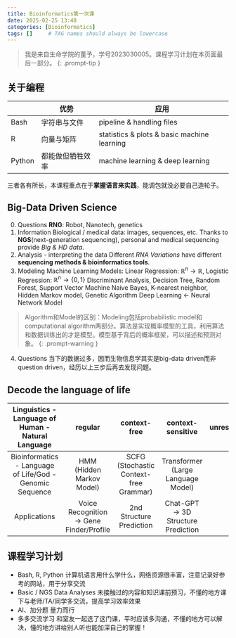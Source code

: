 ```yaml
---
title: Bioinformatics第一次课
date: 2025-02-25 13:40
categories: [Bioinformatics]
tags: []     # TAG names should always be lowercase
---
```

> 我是来自生命学院的董予，学号2023030005。课程学习计划在本页面最后一部分。
> {: .prompt-tip }

## 关于编程

|        | 优势             | 应用                                        |
| ------ | ---------------- | ------------------------------------------- |
| Bash   | 字符串与文件     | pipeline & handling files                   |
| R      | 向量与矩阵       | statistics & plots & basic machine learning |
| Python | 都能做但牺牲效率 | machine learning & deep learning            |

三者各有所长，本课程重点在于**掌握语言来实践**，能调包就没必要自己造轮子。

## Big-Data Driven Science

0. Questions
   **RNG**: Robot, Nanotech, genetics
1. Information
   Biological / medical data: images, sequences, etc.
   Thanks to **NGS**(next-generation sequencing), personal and medical sequencing provide *Big & HD data*.
2. Analysis - interpreting the data
   Different *RNA Variations* have different **sequencing methods & bioinformatics tools**.
3. Modeling
   Machine Learning Models:
   Linear Regression: $\mathbb{R}^n \to \mathbb{R}$, Logistic Regression: $\mathbb{R}^n \to \{0, 1\}$
   Discriminant Analysis, Decision Tree, Random Forest, Support Vector Machine
   Naive Bayes, K-nearest neighbor, Hidden Markov model, Genetic Algorithm
   Deep Learning <- Neural Network Model

> Algorithm和Model的区别：Modeling包括probabilistic model和computational algorithm两部分。算法是实现概率模型的工具，利用算法和数据训练出的才是模型。模型基于背后的概率框架，可以描述和预测对象。
> {: .prompt-warning }

4. Questions
   当下的数据过多，因而生物信息学其实是big-data driven而非question driven，经历以上三步后再去发现问题。

## Decode the language of life

|    Linguistics - Language of Human - Natural Language    |                 regular                 |              context-free              |          context-sensitive          | unrestricted |
| :------------------------------------------------------: | :--------------------------------------: | :------------------------------------: | :---------------------------------: | :----------: |
| Bioinformatics - Language of Life/God - Genomic Sequence |        HMM (Hidden Markov Model)        | SCFG (Stochastic Context-free Grammar) | Transformer (Large Language Model) |              |
|                       Applications                       | Voice Recognition → Gene Finder/Profile |        2nd Structure Prediction        | Chat-GPT → 3D Structure Prediction |              |

## 课程学习计划

- Bash, R, Python
计算机语言用什么学什么，网络资源很丰富，注意记录好参考的网站，用于分享交流
- Basic / NGS Data Analyses
未接触过的内容和知识课前预习，不懂的地方课下与老师/TA/同学多交流，提高学习效率效果
- AI、加分题
量力而行
- 多多交流学习
和室友一起选了这门课，平时应该多沟通，不懂的地方可以解决，懂的地方讲给别人听也能加深自己的掌握！